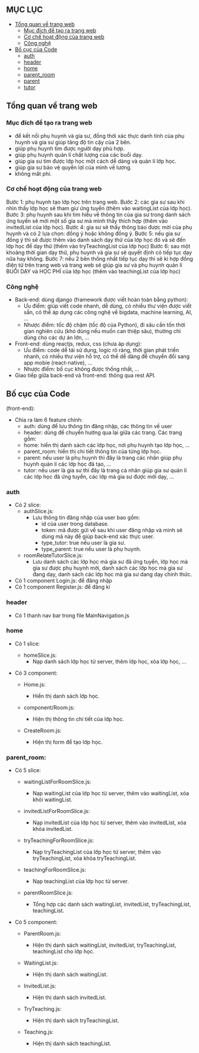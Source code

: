 ## MỤC LỤC

- [Tổng quan về trang web](#tổng-quan-về-trang-web)
  - [Mục đích để tạo ra trang web](#mục-đích-để-tạo-ra-trang-web)
  - [Cơ chế hoạt động của trang web](#cơ-chế-hoạt-động-của-trang-web)
  - [Công nghệ](#công-nghệ)
- [Bố cục của Code](#bố-cục-của-code)
  - [auth](#auth)
  - [header](#header)
  - [home](#home)
  - [parent_room](#parent_room)
  - [parent](#parent)
  - [tutor](#tutor)

## Tổng quan về trang web

### Mục đích để tạo ra trang web

- để kết nối phụ huynh và gia sư, đồng thời xác thực danh tính của phụ huynh và gia sư giúp tăng độ tin cậy của 2 bên.
- giúp phụ huynh tìm được người dạy phù hợp.
- giúp phụ huynh quản lí chất lượng của các buổi dạy.
- giúp gia sư tìm được lớp học một cách dễ dàng và quản lí lớp học.
- giúp gia sư bảo vệ quyền lợi của mình về lương.
- không mất phí.

### Cơ chế hoạt động của trang web

Bước 1: phụ huynh tạo lớp học trên trang web.
Bước 2: các gia sư sau khi nhìn thấy lớp học sẽ tham giư ứng tuyển (thêm vào waitingList của lớp học).
Bước 3: phụ huynh sau khi tìm hiểu về thông tin của gia sư trong danh sách ứng tuyển sẽ mời một số gia sư mà mình thấy thích hợp (thêm vào invitedList của lớp học).
Bước 4: gia sư sẽ thấy thông báo được mời của phụ huynh và có 2 lựa chọn: đồng ý hoặc không đồng ý.
Bước 5: nếu gia sư đồng ý thì sẽ được thêm vào danh sách dạy thử của lớp học đó và sẽ đến lớp học để dạy thử (thêm vào tryTeachingList của lớp học)
Bước 6: sau một khoảng thời gian dạy thử, phụ huynh và gia sư sẽ quyết định có tiếp tục dạy nữa hay không.
Bước 7: nếu 2 bên thống nhất tiếp tục dạy thì sẽ kí hợp đồng điện tử trên trang web và trang web sẽ giúp gia sư và phụ huynh quản lí BUỔI DẠY và HỌC PHÍ của lớp học (thêm vào teachingList của lớp học)

### Công nghệ

- Back-end: dùng django (framework được viết hoàn toàn bằng python):
  - Ưu điểm: giúp viết code nhanh, dễ dùng, có nhiều thư viện được viết sẵn, có thể áp dụng các công nghệ về bigdata, machine learning, AI, ...
  - Nhược điểm: tốc độ chậm (tốc độ của Python), đi sâu cần tốn thời gian nghiên cứu (khó dùng nếu muốn can thiệp sâu), thường chỉ dùng cho các dự án lớn, ...
- Front-end: dùng reactjs, redux, css (chưa áp dụng):
  - Ưu điểm: code dễ tái sử dụng, logic rõ ràng, thời gian phát triển nhanh, có nhiều thư viện hỗ trợ, có thể dễ dàng để chuyển đổi sang app mobie (react-native), ...
  - Nhược điểm: bố cục không được thống nhất, ...
- Giao tiếp giữa back-end và front-end: thông qua rest API.

## Bố cục của Code

(front-end):

- Chia ra làm 6 feature chính:
  - auth: dùng để lưu thông tin đăng nhập, các thông tin về user
  - header: dùng để chuyển hướng qua lại giữa các trang.
    Các trang gồm:
  - home: hiển thị danh sách các lớp học, nơi phụ huynh tạo lớp học, ...
  - parent_room: hiển thị chi tiết thông tin của từng lớp học.
  - parent: nếu user là phụ huynh thì đây là trang các nhân giúp phụ huynh quản lí các lớp học đã tạo, ...
  - tutor: nếu user là gia sư thì đây là trang cá nhân giúp gia sư quản lí các lớp học đã ứng tuyển, các lớp mà gia sư được mời dạy, ...

### auth

- Có 2 slice:
  - authSlice.js:
    - Lưu thông tin đăng nhập của user bao gồm:
      - id của user trong database.
      - token: mã được gửi về sau khi user đăng nhập và mình sẽ dùng mã này để giúp back-end xác thực user.
      - type_tutor: true nếu user là gia sư.
      - type_parent: true nếu user là phụ huynh.
  - roomRelateTutorSlice.js:
    - Lưu danh sách các lớp học mà gia sư đã ứng tuyển, lớp học mà gia sư được phụ huynh mời, danh sách các lớp học mà gia sư đang dạy, danh sách các lớp học mà gia sư dang dạy chính thức.
- Có 1 component Login.js: để đăng nhập
- Có 1 component Register.js: để đăng kí

### header

- Có 1 thanh nav bar trong file MainNavigation.js

### home

- Có 1 slice:
  - homeSlice.js:
    - Nạp danh sách lớp học từ server, thêm lớp học, xóa lớp học, ...

- Có 3 component:
  - Home.js:
    - Hiển thị danh sách lớp học.

  - component/Room.js:
    - Hiện thị thông tin chi tiết của lớp học.

  - CreateRoom.js:
    - Hiện thị form để tạo lớp học.

### parent_room:

- Có 5 slice:
  - waitingListForRoomSlice.js:
    - Nạp waitingList của lớp học từ server, thêm vào waitingList, xóa khỏi waitingList.

  - invitedListForRoomSlice.js:
    - Nạp invitedList của lớp học từ server, thêm vào invitedList, xóa khỏa invitedList.

  - tryTeachingForRoomSlice.js:
    - Nạp tryTeachingList của lớp học từ server, thêm vào tryTeachingList, xóa khỏa tryTeachingList.

  - teachingForRoomSlice.js:
    - Nạp teachingList của lớp học từ server.

  - parentRoomSlice.js:
    - Tổng hợp các danh sách waitingList, invitedList, tryTeachingList, teachingList.

- Có 5 component:
  - ParentRoom.js:
    - Hiện thị danh sách waitingList, invitedList, tryTeachingList, teachingList cho lớp học.

  - WaitingList.js:
    - Hiện thị danh sách waitingList.

  - InvitedList.js:
    - Hiện thị danh sách invitedList.

  - TryTeaching.js:
    - Hiện thị danh sách tryTeachingList.
    
  - Teaching.js:
    - Hiện thị danh sách teachingList.


